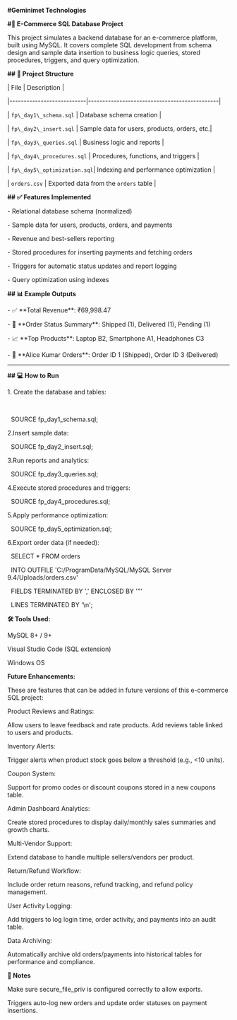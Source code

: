 **#Geminimet Technologies** 

**#🛒 E-Commerce SQL Database Project**



This project simulates a backend database for an e-commerce platform, built using MySQL. It covers complete SQL development from schema design and sample data insertion to business logic queries, stored procedures, triggers, and query optimization.







**## 📁 Project Structure**



| File                      | Description                                  |

|---------------------------|----------------------------------------------|

| `fp\_day1\_schema.sql`      | Database schema creation                     |

| `fp\_day2\_insert.sql`      | Sample data for users, products, orders, etc.|

| `fp\_day3\_queries.sql`     | Business logic and reports                   |

| `fp\_day4\_procedures.sql`  | Procedures, functions, and triggers          |

| `fp\_day5\_optimization.sql`| Indexing and performance optimization        |

| `orders.csv`              | Exported data from the `orders` table        |







**## ✅ Features Implemented**



\- Relational database schema (normalized)

\- Sample data for users, products, orders, and payments

\- Revenue and best-sellers reporting

\- Stored procedures for inserting payments and fetching orders

\- Triggers for automatic status updates and report logging

\- Query optimization using indexes





**## 📊 Example Outputs**



\- ✅ \*\*Total Revenue\*\*: ₹69,998.47

\- 🚚 \*\*Order Status Summary\*\*: Shipped (1), Delivered (1), Pending (1)

\- 📈 \*\*Top Products\*\*: Laptop B2, Smartphone A1, Headphones C3

\- 👤 \*\*Alice Kumar Orders\*\*: Order ID 1 (Shipped), Order ID 3 (Delivered)



---



**## 💻 How to Run**



1\. Create the database and tables:

&nbsp;  

&nbsp;  SOURCE fp\_day1\_schema.sql;



2.Insert sample data:



&nbsp;  SOURCE fp\_day2\_insert.sql;



3.Run reports and analytics:



&nbsp;  SOURCE fp\_day3\_queries.sql;



4.Execute stored procedures and triggers:



&nbsp;  SOURCE fp\_day4\_procedures.sql;



5.Apply performance optimization:



&nbsp;  SOURCE fp\_day5\_optimization.sql;



6.Export order data (if needed):



&nbsp;  SELECT \* FROM orders

&nbsp;  INTO OUTFILE 'C:/ProgramData/MySQL/MySQL Server 9.4/Uploads/orders.csv'

&nbsp;  FIELDS TERMINATED BY ',' ENCLOSED BY '"'

&nbsp;  LINES TERMINATED BY '\\n';





**🛠️ Tools Used:**

MySQL 8+ / 9+



Visual Studio Code (SQL extension)



Windows OS



**Future Enhancements:**



These are features that can be added in future versions of this e-commerce SQL project:



Product Reviews and Ratings:

Allow users to leave feedback and rate products. Add reviews table linked to users and products.



Inventory Alerts:

Trigger alerts when product stock goes below a threshold (e.g., <10 units).



Coupon System:

Support for promo codes or discount coupons stored in a new coupons table.



Admin Dashboard Analytics:

Create stored procedures to display daily/monthly sales summaries and growth charts.



Multi-Vendor Support:

Extend database to handle multiple sellers/vendors per product.



Return/Refund Workflow:

Include order return reasons, refund tracking, and refund policy management.



User Activity Logging:

Add triggers to log login time, order activity, and payments into an audit table.



Data Archiving:

Automatically archive old orders/payments into historical tables for performance and compliance.



**📌 Notes**

Make sure secure\_file\_priv is configured correctly to allow exports.



Triggers auto-log new orders and update order statuses on payment insertions.





